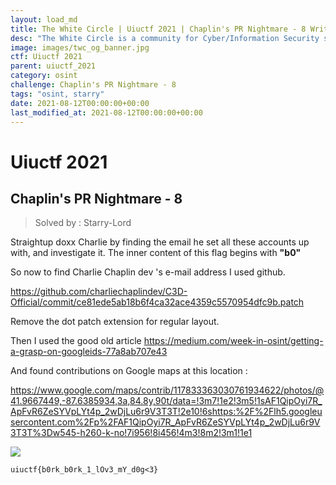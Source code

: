 ```yaml
---
layout: load_md
title: The White Circle | Uiuctf 2021 | Chaplin's PR Nightmare - 8 Writeup
desc: "The White Circle is a community for Cyber/Information Security students, enthusiasts and professionals. You can discuss anything related to Security, share your knowledge with others, get help when you need it and proceed further in your journey with amazing people from all over the world."
image: images/twc_og_banner.jpg
ctf: Uiuctf 2021
parent: uiuctf_2021
category: osint
challenge: Chaplin's PR Nightmare - 8
tags: "osint, starry"
date: 2021-08-12T00:00:00+00:00
last_modified_at: 2021-08-12T00:00:00+00:00
---
```


<h1 class="heading card-title white-text">Uiuctf 2021</h1>

## Chaplin's PR Nightmare - 8
> Solved by : Starry-Lord

Straightup doxx Charlie by finding the email he set all these accounts up with, and investigate it.
The inner content of this flag begins with **"b0"**


So now to find Charlie Chaplin dev 's e-mail address I used github. 

https://github.com/charliechaplindev/C3D-Official/commit/ce81ede5ab18b6f4ca32ace4359c5570954dfc9b.patch

Remove the dot patch extension for regular layout. 

Then I used the good old article https://medium.com/week-in-osint/getting-a-grasp-on-googleids-77a8ab707e43

And found contributions on Google maps at this location :

https://www.google.com/maps/contrib/117833363030761934622/photos/@41.9667449,-87.6385934,3a,84.8y,90t/data=!3m7!1e2!3m5!1sAF1QipOyi7R_ApFvR6ZeSYVpLYt4p_2wDjLu6r9V3T3T!2e10!6shttps:%2F%2Flh5.googleusercontent.com%2Fp%2FAF1QipOyi7R_ApFvR6ZeSYVpLYt4p_2wDjLu6r9V3T3T%3Dw545-h260-k-no!7i956!8i456!4m3!8m2!3m1!1e1

![](https://i.imgur.com/lGLBAwA.jpg)



    uiuctf{b0rk_b0rk_1_lOv3_mY_d0g<3}


